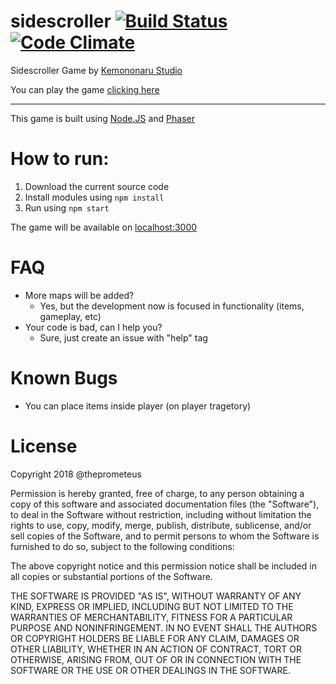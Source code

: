 # sidescroller [![Build Status](https://travis-ci.org/theprometeus/sidescroller.svg?branch=master)](https://travis-ci.org/theprometeus/sidescroller) [![Code Climate](https://codeclimate.com/github/theprometeus/sidescroller.svg)](https://codeclimate.com/github/theprometeus/sidescroller)
Sidescroller Game
by [Kemononaru Studio](http://kemononaru.studio)

You can play the game [clicking here](https://kemononaru-sidescroller.herokuapp.com)

----

This game is built using [Node.JS](https://github.com/nodejs/node) and [Phaser](https://github.com/photonstorm/phaser)

# How to run:
1. Download the current source code
2. Install modules using `npm install`
2. Run using `npm start`

The game will be available on [localhost:3000](http://localhost:3000)

# FAQ
* More maps will be added?
	* Yes, but the development now is focused in functionality (items, gameplay, etc)
* Your code is bad, can I help you?
	* Sure, just create an issue with "help" tag

# Known Bugs
* You can place items inside player (on player tragetory)

# License

Copyright 2018 @theprometeus

Permission is hereby granted, free of charge, to any person obtaining a copy of this software and associated documentation files (the "Software"), to deal in the Software without restriction, including without limitation the rights to use, copy, modify, merge, publish, distribute, sublicense, and/or sell copies of the Software, and to permit persons to whom the Software is furnished to do so, subject to the following conditions:

The above copyright notice and this permission notice shall be included in all copies or substantial portions of the Software.

THE SOFTWARE IS PROVIDED "AS IS", WITHOUT WARRANTY OF ANY KIND, EXPRESS OR IMPLIED, INCLUDING BUT NOT LIMITED TO THE WARRANTIES OF MERCHANTABILITY, FITNESS FOR A PARTICULAR PURPOSE AND NONINFRINGEMENT. IN NO EVENT SHALL THE AUTHORS OR COPYRIGHT HOLDERS BE LIABLE FOR ANY CLAIM, DAMAGES OR OTHER LIABILITY, WHETHER IN AN ACTION OF CONTRACT, TORT OR OTHERWISE, ARISING FROM, OUT OF OR IN CONNECTION WITH THE SOFTWARE OR THE USE OR OTHER DEALINGS IN THE SOFTWARE.